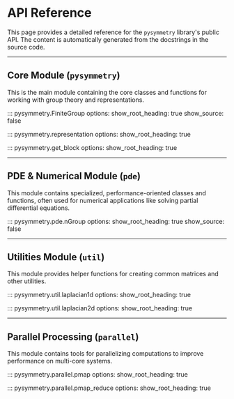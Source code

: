 # API Reference

This page provides a detailed reference for the `pysymmetry` library's public API. The content is automatically generated from the docstrings in the source code.

---

## Core Module (`pysymmetry`)

This is the main module containing the core classes and functions for working with group theory and representations.

::: pysymmetry.FiniteGroup
    options:
      show_root_heading: true
      show_source: false

::: pysymmetry.representation
    options:
      show_root_heading: true

::: pysymmetry.get_block
    options:
      show_root_heading: true

---

## PDE & Numerical Module (`pde`)

This module contains specialized, performance-oriented classes and functions, often used for numerical applications like solving partial differential equations.

::: pysymmetry.pde.nGroup
    options:
      show_root_heading: true
      show_source: false

---

## Utilities Module (`util`)

This module provides helper functions for creating common matrices and other utilities.

::: pysymmetry.util.laplacian1d
    options:
      show_root_heading: true

::: pysymmetry.util.laplacian2d
    options:
      show_root_heading: true

---

## Parallel Processing (`parallel`)

This module contains tools for parallelizing computations to improve performance on multi-core systems.

::: pysymmetry.parallel.pmap
    options:
      show_root_heading: true

::: pysymmetry.parallel.pmap_reduce
    options:
      show_root_heading: true
